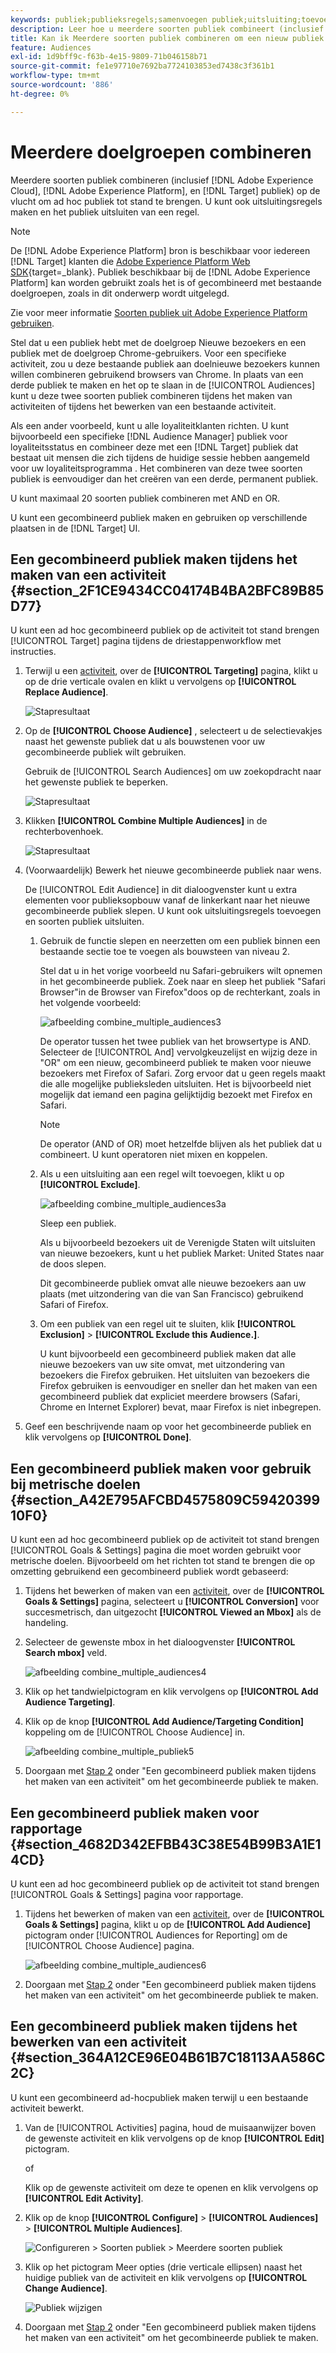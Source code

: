 ```yaml
---
keywords: publiek;publieksregels;samenvoegen publiek;uitsluiting;toevoegen uitsluiting;uitsluiten;combineren publiek;ad-hocpubliek
description: Leer hoe u meerdere soorten publiek combineert (inclusief Adobe Experience Cloud-publiek en [!DNL Target] publiek) op de vlucht om ad hoc publiek tot stand te brengen.
title: Kan ik Meerdere soorten publiek combineren om een nieuw publiek te maken?
feature: Audiences
exl-id: 1d9bff9c-f63b-4e15-9809-71b046158b71
source-git-commit: fe1e97710e7692ba7724103853ed7438c3f361b1
workflow-type: tm+mt
source-wordcount: '886'
ht-degree: 0%

---
```


# Meerdere doelgroepen combineren

Meerdere soorten publiek combineren (inclusief [!DNL Adobe Experience Cloud], [!DNL Adobe Experience Platform], en [!DNL Target] publiek) op de vlucht om ad hoc publiek tot stand te brengen. U kunt ook uitsluitingsregels maken en het publiek uitsluiten van een regel.

>[!NOTE]
>
>De [!DNL Adobe Experience Platform] bron is beschikbaar voor iedereen [!DNL Target] klanten die [Adobe Experience Platform Web SDK](https://experienceleague.adobe.com/docs/target-dev/developer/client-side/aep-web-sdk.html?lang=en){target=_blank}. Publiek beschikbaar bij de [!DNL Adobe Experience Platform] kan worden gebruikt zoals het is of gecombineerd met bestaande doelgroepen, zoals in dit onderwerp wordt uitgelegd.
>
>Zie voor meer informatie [Soorten publiek uit Adobe Experience Platform gebruiken](/help/main/c-target/c-audiences/audiences.md#aep).

Stel dat u een publiek hebt met de doelgroep Nieuwe bezoekers en een publiek met de doelgroep Chrome-gebruikers. Voor een specifieke activiteit, zou u deze bestaande publiek aan doelnieuwe bezoekers kunnen willen combineren gebruikend browsers van Chrome. In plaats van een derde publiek te maken en het op te slaan in de [!UICONTROL Audiences] kunt u deze twee soorten publiek combineren tijdens het maken van activiteiten of tijdens het bewerken van een bestaande activiteit.

Als een ander voorbeeld, kunt u alle loyaliteitklanten richten. U kunt bijvoorbeeld een specifieke [!DNL Audience Manager] publiek voor loyaliteitsstatus en combineer deze met een [!DNL Target] publiek dat bestaat uit mensen die zich tijdens de huidige sessie hebben aangemeld voor uw loyaliteitsprogramma . Het combineren van deze twee soorten publiek is eenvoudiger dan het creëren van een derde, permanent publiek.

U kunt maximaal 20 soorten publiek combineren met AND en OR.

U kunt een gecombineerd publiek maken en gebruiken op verschillende plaatsen in de [!DNL Target] UI.

## Een gecombineerd publiek maken tijdens het maken van een activiteit {#section_2F1CE9434CC04174B4BA2BFC89B85D77}

U kunt een ad hoc gecombineerd publiek op de activiteit tot stand brengen [!UICONTROL Target] pagina tijdens de driestappenworkflow met instructies.

1. Terwijl u een [activiteit](/help/main/c-activities/activities.md#concept_D317A95A1AB54674BA7AB65C7985BA03), over de **[!UICONTROL Targeting]** pagina, klikt u op de drie verticale ovalen en klikt u vervolgens op **[!UICONTROL Replace Audience]**.

   ![Stapresultaat](assets/edit_audience.png)

1. Op de **[!UICONTROL Choose Audience]** , selecteert u de selectievakjes naast het gewenste publiek dat u als bouwstenen voor uw gecombineerde publiek wilt gebruiken.

   Gebruik de [!UICONTROL Search Audiences] om uw zoekopdracht naar het gewenste publiek te beperken.

   ![Stapresultaat](assets/combine_multiple_audiences1.png)

1. Klikken **[!UICONTROL Combine Multiple Audiences]** in de rechterbovenhoek.

   ![Stapresultaat](assets/combine_multiple_audiences2.png)

1. (Voorwaardelijk) Bewerk het nieuwe gecombineerde publiek naar wens.

   De [!UICONTROL Edit Audience] in dit dialoogvenster kunt u extra elementen voor publieksopbouw vanaf de linkerkant naar het nieuwe gecombineerde publiek slepen. U kunt ook uitsluitingsregels toevoegen en soorten publiek uitsluiten.

   1. Gebruik de functie slepen en neerzetten om een publiek binnen een bestaande sectie toe te voegen als bouwsteen van niveau 2.

      Stel dat u in het vorige voorbeeld nu Safari-gebruikers wilt opnemen in het gecombineerde publiek. Zoek naar en sleep het publiek &quot;Safari Browser&quot;in de Browser van Firefox&quot;doos op de rechterkant, zoals in het volgende voorbeeld:

      ![afbeelding combine_multiple_audiences3](assets/combine_multiple_audiences3.png)

      De operator tussen het twee publiek van het browsertype is AND. Selecteer de [!UICONTROL And] vervolgkeuzelijst en wijzig deze in &quot;OR&quot; om een nieuw, gecombineerd publiek te maken voor nieuwe bezoekers met Firefox of Safari. Zorg ervoor dat u geen regels maakt die alle mogelijke publieksleden uitsluiten. Het is bijvoorbeeld niet mogelijk dat iemand een pagina gelijktijdig bezoekt met Firefox en Safari.

      >[!NOTE]
      >
      >De operator (AND of OR) moet hetzelfde blijven als het publiek dat u combineert. U kunt operatoren niet mixen en koppelen.

   1. Als u een uitsluiting aan een regel wilt toevoegen, klikt u op **[!UICONTROL Exclude]**.

      ![afbeelding combine_multiple_audiences3a](assets/combine_multiple_audiences3a.png)

      Sleep een publiek.

      Als u bijvoorbeeld bezoekers uit de Verenigde Staten wilt uitsluiten van nieuwe bezoekers, kunt u het publiek Market: United States naar de doos slepen.

      Dit gecombineerde publiek omvat alle nieuwe bezoekers aan uw plaats (met uitzondering van die van San Francisco) gebruikend Safari of Firefox.

   1. Om een publiek van een regel uit te sluiten, klik **[!UICONTROL Exclusion]** > **[!UICONTROL Exclude this Audience.]**.

      U kunt bijvoorbeeld een gecombineerd publiek maken dat alle nieuwe bezoekers van uw site omvat, met uitzondering van bezoekers die Firefox gebruiken. Het uitsluiten van bezoekers die Firefox gebruiken is eenvoudiger en sneller dan het maken van een gecombineerd publiek dat expliciet meerdere browsers (Safari, Chrome en Internet Explorer) bevat, maar Firefox is niet inbegrepen.

1. Geef een beschrijvende naam op voor het gecombineerde publiek en klik vervolgens op **[!UICONTROL Done]**.

## Een gecombineerd publiek maken voor gebruik bij metrische doelen {#section_A42E795AFCBD4575809C5942039910F0}

U kunt een ad hoc gecombineerd publiek op de activiteit tot stand brengen [!UICONTROL Goals & Settings] pagina die moet worden gebruikt voor metrische doelen. Bijvoorbeeld om het richten tot stand te brengen die op omzetting gebruikend een gecombineerd publiek wordt gebaseerd:

1. Tijdens het bewerken of maken van een [activiteit](/help/main/c-activities/activities.md#concept_D317A95A1AB54674BA7AB65C7985BA03), over de **[!UICONTROL Goals & Settings]** pagina, selecteert u **[!UICONTROL Conversion]** voor succesmetrisch, dan uitgezocht **[!UICONTROL Viewed an Mbox]** als de handeling.
1. Selecteer de gewenste mbox in het dialoogvenster **[!UICONTROL Search mbox]** veld.

   ![afbeelding combine_multiple_audiences4](assets/combine_multiple_audiences4.png)

1. Klik op het tandwielpictogram en klik vervolgens op **[!UICONTROL Add Audience Targeting]**.
1. Klik op de knop **[!UICONTROL Add Audience/Targeting Condition]** koppeling om de [!UICONTROL Choose Audience] in.

   ![afbeelding combine_multiple_publiek5](assets/combine_multiple_audiences5.png)

1. Doorgaan met [Stap 2](/help/main/c-target/combining-multiple-audiences.md#section_2F1CE9434CC04174B4BA2BFC89B85D77) onder &quot;Een gecombineerd publiek maken tijdens het maken van een activiteit&quot; om het gecombineerde publiek te maken.

## Een gecombineerd publiek maken voor rapportage {#section_4682D342EFBB43C38E54B99B3A1E14CD}

U kunt een ad hoc gecombineerd publiek op de activiteit tot stand brengen [!UICONTROL Goals & Settings] pagina voor rapportage.

1. Tijdens het bewerken of maken van een [activiteit](/help/main/c-activities/activities.md#concept_D317A95A1AB54674BA7AB65C7985BA03), over de **[!UICONTROL Goals & Settings]** pagina, klikt u op de **[!UICONTROL Add Audience]** pictogram onder [!UICONTROL Audiences for Reporting] om de [!UICONTROL Choose Audience] pagina.

   ![afbeelding combine_multiple_audiences6](assets/combine_multiple_audiences6.png)

1. Doorgaan met [Stap 2](/help/main/c-target/combining-multiple-audiences.md#section_2F1CE9434CC04174B4BA2BFC89B85D77) onder &quot;Een gecombineerd publiek maken tijdens het maken van een activiteit&quot; om het gecombineerde publiek te maken.

## Een gecombineerd publiek maken tijdens het bewerken van een activiteit {#section_364A12CE96E04B61B7C18113AA586C2C}

U kunt een gecombineerd ad-hocpubliek maken terwijl u een bestaande activiteit bewerkt.

1. Van de [!UICONTROL Activities] pagina, houd de muisaanwijzer boven de gewenste activiteit en klik vervolgens op de knop **[!UICONTROL Edit]** pictogram.

   of

   Klik op de gewenste activiteit om deze te openen en klik vervolgens op **[!UICONTROL Edit Activity]**.

1. Klik op de knop **[!UICONTROL Configure]** > **[!UICONTROL Audiences]** > **[!UICONTROL Multiple Audiences]**.

   ![Configureren > Soorten publiek > Meerdere soorten publiek](assets/combine_multiple_audiences7.png)

1. Klik op het pictogram Meer opties (drie verticale ellipsen) naast het huidige publiek van de activiteit en klik vervolgens op **[!UICONTROL Change Audience]**.

   ![Publiek wijzigen](assets/combine_multiple_audiences8.png)

1. Doorgaan met [Stap 2](/help/main/c-target/combining-multiple-audiences.md#section_2F1CE9434CC04174B4BA2BFC89B85D77) onder &quot;Een gecombineerd publiek maken tijdens het maken van een activiteit&quot; om het gecombineerde publiek te maken.
